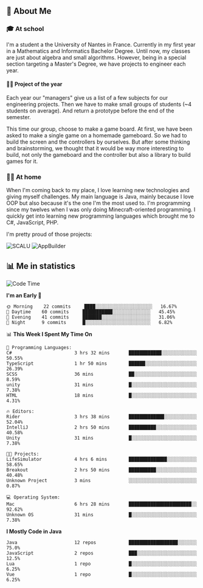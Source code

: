 ## 👀 About Me

### 🎓 At school

I'm a student a the University of Nantes in France. Currently in my first year in a Mathematics and Informatics Bachelor Degree. Until now, my classes are just about algebra and small algorithms. However, being in a special section targeting a Master's Degree, we have projects to engineer each year. 

#### 🔧🔬 Project of the year

Each year our "managers" give us a list of a few subjects for our engineering projects. Then we have to make small groups of students (~4 students on average). And return a prototype before the end of the semester.

This time our group, choose to make a game board. At first, we have been asked to make a single game on a homemade gameboard. So we had to build the screen and the controllers by ourselves. 
But after some thinking and brainstorming, we thought that it would be way more interesting to build, not only the gameboard and the controller but also a library to build games for it.

### 👨‍💻 At home

When I'm coming back to my place, I love learning new technologies and giving myself challenges. My main language is Java, mainly because I love OOP but also because it's the one I'm the most used to. I'm programming since my twelves when I was only doing Minecraft-oriented programming.  I quickly get into learning new programming languages which brought me to C#, JavaScript, PHP. 

I'm pretty proud of those projects:

![SCALU](https://github-readme-stats.vercel.app/api/pin?username=renardfute&repo=SCALU)
![AppBuilder](https://github-readme-stats.vercel.app/api/pin?username=pulsedev2&repo=AppBuilder)

## 📊 Me in statistics
<!--START_SECTION:waka-->
![Code Time](http://img.shields.io/badge/Code%20Time-8%20hrs%2042%20mins-blue)

**I'm an Early 🐤** 

```text
🌞 Morning    22 commits     ████░░░░░░░░░░░░░░░░░░░░░   16.67% 
🌆 Daytime    60 commits     ███████████░░░░░░░░░░░░░░   45.45% 
🌃 Evening    41 commits     ███████░░░░░░░░░░░░░░░░░░   31.06% 
🌙 Night      9 commits      █░░░░░░░░░░░░░░░░░░░░░░░░   6.82%

```


📊 **This Week I Spent My Time On** 

```text
💬 Programming Languages: 
C#                       3 hrs 32 mins       ████████████░░░░░░░░░░░░░   50.55% 
TypeScript               1 hr 50 mins        ██████░░░░░░░░░░░░░░░░░░░   26.39% 
SCSS                     36 mins             ██░░░░░░░░░░░░░░░░░░░░░░░   8.59% 
unity                    31 mins             █░░░░░░░░░░░░░░░░░░░░░░░░   7.38% 
HTML                     18 mins             █░░░░░░░░░░░░░░░░░░░░░░░░   4.31%

🔥 Editors: 
Rider                    3 hrs 38 mins       █████████████░░░░░░░░░░░░   52.04% 
IntelliJ                 2 hrs 50 mins       ██████████░░░░░░░░░░░░░░░   40.58% 
Unity                    31 mins             █░░░░░░░░░░░░░░░░░░░░░░░░   7.38%

🐱‍💻 Projects: 
LifeSimulator            4 hrs 6 mins        ██████████████░░░░░░░░░░░   58.65% 
Breakout                 2 hrs 50 mins       ██████████░░░░░░░░░░░░░░░   40.48% 
Unknown Project          3 mins              ░░░░░░░░░░░░░░░░░░░░░░░░░   0.87%

💻 Operating System: 
Mac                      6 hrs 28 mins       ███████████████████████░░   92.62% 
Unknown OS               31 mins             █░░░░░░░░░░░░░░░░░░░░░░░░   7.38%

```

**I Mostly Code in Java** 

```text
Java                     12 repos            ██████████████████░░░░░░░   75.0% 
JavaScript               2 repos             ███░░░░░░░░░░░░░░░░░░░░░░   12.5% 
Lua                      1 repo              █░░░░░░░░░░░░░░░░░░░░░░░░   6.25% 
Vue                      1 repo              █░░░░░░░░░░░░░░░░░░░░░░░░   6.25%

```



<!--END_SECTION:waka-->
